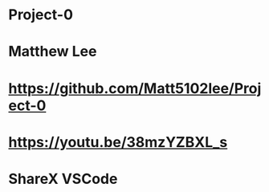 # Project-0
# Matthew Lee
# https://github.com/Matt5102lee/Project-0
# https://youtu.be/38mzYZBXL_s
# ShareX  VSCode
